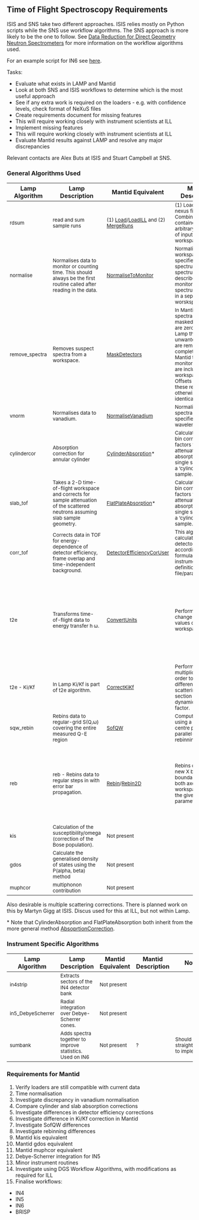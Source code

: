 ## Time of Flight Spectroscopy Requirements

ISIS and SNS take two different approaches. ISIS relies mostly on Python scripts while the SNS use workflow algorithms. The SNS approach is more likely to be the one to follow. See [Data Reduction for Direct Geometry Neutron Spectrometers](https://github.com/mantidproject/documents/raw/master/Help/DGSReduction/DGSmain_v1_0.pdf) for more information on the workflow algorithms used.

For an example script for IN6 see [here](https://www.ill.eu/fileadmin/users_files/img/instruments_and_support/support_facilities/computing_for_science/Computing_for_Science/Data_analysis/in6.py).

Tasks:
* Evaluate what exists in LAMP and Mantid
 * Look at both SNS and ISIS workflows to determine which is the most useful approach
 * See if any extra work is required on the loaders - e.g. with confidence levels, check format of NeXuS files
* Create requirements document for missing features
 * This will require working closely with instrument scientists at ILL
* Implement missing features
 * This will require working closely with instrument scientists at ILL
* Evaluate Mantid results against LAMP and resolve any major discrepancies

Relevant contacts are Alex Buts at ISIS and Stuart Campbell at SNS.

### General Algorithms Used

| Lamp Algorithm | Lamp Description | Mantid Equivalent | Mantid Description | Notes |
|---|---|---|---|---|
| <sub> rdsum | <sub> read and sum sample runs | <sub> (1) [Load](http://docs.mantidproject.org/nightly/algorithms/Load-v1.html)/[LoadILL](http://docs.mantidproject.org/nightly/algorithms/LoadILL-v1.html) and  (2) [MergeRuns](http://docs.mantidproject.org/nightly/algorithms/MergeRuns-v1.html) | <sub> (1) Loads a ILL nexus file. (2) Combines the data contained in an arbitrary number of input workspaces. | <sub> Loaders exist for IN4, IN5 and IN6 already. Gives identical results to Lamp, but requires start and end points for each channel. |
| <sub> normalise | <sub> Normalises data to monitor or counting time. This should always be the first routine called after reading in the data. | <sub> [NormaliseToMonitor](http://docs.mantidproject.org/nightly/algorithms/NormaliseToMonitor-v1.html) | <sub> Normalizes a 2D workspace by a specified spectrum, spectrum, described by a monitor ID or spectrum provided in a separate worskspace. | <sub> No normalisation by time currently exists. |
| <sub> remove_spectra | <sub> Removes suspect spectra from a workspace. | <sub> [MaskDetectors](http://docs.mantidproject.org/nightly/algorithms/MaskDetectors-v1.html) | <sub> In Mantid the spectra for the masked detectors are zeroed. In Lamp the unwanted spectra are removed completely. In Mantid the three monitor detectors are included in the workspace. Offsets aside, these results are otherwise identical. |
| <sub> vnorm | <sub>  Normalises data to vanadium. | <sub> [NormaliseVanadium](http://docs.mantidproject.org/nightly/algorithms/NormaliseVanadium-v1.html) | <sub> Normalises all spectra to a specified wavelength. | <sub> Small discrepancy in normalisations found by Wilcke. |
| <sub> cylindercor | <sub> Absorption correction for annular cylinder | <sub> [CylinderAbsorption](http://docs.mantidproject.org/nightly/algorithms/CylinderAbsorption)* | <sub> Calculates bin-by-bin correction factors for attenuation due to absorption and single scattering in a ‘cylindrical’ sample. | <sub> No comparison has been made of these yet. |
| <sub> slab_tof | <sub> Takes a 2-D time-of-flight workspace and corrects for sample attenuation of the scattered neutrons assuming slab sample geometry.  | <sub> [FlatPlateAbsorption](http://docs.mantidproject.org/nightly/algorithms/FlatPlateAbsorption)* | <sub>  Calculates bin-by-bin correction factors for attenuation due to absorption and single scattering in a ‘cylindrical’ sample. | <sub> No comparison has been made of these yet. |
| <sub> corr_tof | <sub> Corrects data in TOF for energy-dependence of detector efficiency, frame overlap and time-independent background. | <sub> [DetectorEfficiencyCorUser](http://docs.mantidproject.org/nightly/algorithms/DetectorEfficiencyCorUser-v1.html) | <sub> This algorithm calculates the detector efficiency according the formula set in the instrument definition file/parameters. | <sub> These are not identical between Lamp and Mantid, despite DetectorEfficiencyCorUser attempting to replicate the Lamp behaviour. |
| <sub> t2e | <sub> Transforms time-of-flight data to energy transfer h &#969;. | <sub> [ConvertUnits](http://docs.mantidproject.org/nightly/algorithms/ConvertUnits-v1.html) | <sub> Performs a unit change on the X values of a workspace. | <sub> The Lamp algorithm performs three steps - convert to dE, correct for Ki/Kf, correct for dT/dE. Mantid treats these separately, but does not have a separate dT/dE correction. The dT/dE correction seems to be done in the SofQW step in Mantid. Without the corrections in Lamp t2e and ConvertUnits are identical. |
| <sub> t2e - Ki/Kf | <sub> In Lamp Ki/Kf is part of t2e algorithm. | <sub> [CorrectKiKf](http://docs.mantidproject.org/nightly/algorithms/ConvertUnits-v1.html) | <sub> Performs k_i/k_f multiplication, in order to transform differential scattering cross section into dynamic structure factor. | <sub> A small difference was found between Lamp and Mantid, which is proportional to the counts. |
| <sub> sqw_rebin | <sub> Rebins data to regular-grid S(Q,&#969;) covering the entire measured Q-E region | <sub> [SofQW](http://docs.mantidproject.org/nightly/algorithms/SofQW-v1.html) | <sub> Computes S(Q,&#969;) using a either centre point or parallel-piped rebinning. | <sub> Some minor differences exist here. See report by Wilcke for more information on the comparison. |
| <sub> reb | <sub> reb - Rebins data to regular steps in  with error bar propagation. | <sub> [Rebin](http://docs.mantidproject.org/nightly/algorithms/Rebin-v1.html)/[Rebin2D](http://docs.mantidproject.org/nightly/algorithms/Rebin2D-v1.html) | <sub> Rebins data with new X bin boundaries./Rebins both axes of a 2D workspace using the given parameters | <sub> Some minor differences exist here. See report by Wilcke for more information on the comparison. Note that the comments by Wilcke about preserving the count/integral should be resolvable, for plotting this is configurable under Preferences -> 2D plots -> Normalize histograms to bin width. |
| <sub> kis | <sub> Calculation of the susceptibility/omega (correction of the Bose population). | <sub> Not present | | |
| <sub> gdos | <sub> Calculate the generalised density of states using the P(alpha, beta) method | <sub> Not present | | <sub> A similar algorithm might be [simulated density of states](http://docs.mantidproject.org/nightly/algorithms/SimulatedDensityOfState). This requires simulation input. |
| <sub> muphcor | <sub> multiphonon contribution | <sub> Not present | | |

Also desirable is multiple scattering corrections. There is planned work on this by Martyn Gigg at ISIS. Discus used for this at ILL, but not within Lamp.

\* Note that CylinderAbsorption and FlatPlateAbsorption both inherit from the more general method [AbsoprtionCorrection](http://docs.mantidproject.org/nightly/algorithms/AbsorptionCorrection).

### Instrument Specific Algorithms

| Lamp Algorithm | Lamp Description | Mantid Equivalent | Mantid Description | Notes |
|---|---|---|---|---|
| <sub> in4strip | <sub> Extracts sectors of the IN4 detector bank | <sub> Not present | | |
| <sub> in5_DebyeScherrer | <sub> Radial integration over Debye-Scherrer cones. | <sub> Not present | | |
| <sub> sumbank | <sub> Adds spectra together to improve statistics. Used on IN6 | <sub> Not present | <sub> ? | <sub> Should be straightforward to implement |

### Requirements for Mantid

1. Verify loaders are still compatible with current data
1. Time normalisation
1. Investigate discrepancy in vanadium normalisation
1. Compare cylinder and slab absorption corrections
1. Investigate differences in detector efficiency corrections
1. Investigate difference in Ki/Kf correction in Mantid
1. Investigate SofQW differences
1. Investigate rebinning differences
1. Mantid kis equivalent
1. Mantid gdos equivalent
1. Mantid muphcor equivalent
1. Debye-Scherrer integration for IN5
1. Minor instrument routines
1. Investigate using DGS Workflow Algorithms, with modifications as required for ILL
1. Finalise workflows:
 * IN4
 * IN5
 * IN6
 * BRISP
